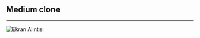 ## Medium clone
---
![Ekran Alıntısı](https://user-images.githubusercontent.com/91260944/145695564-8e3469fd-534b-4005-86a0-edca2a5844c4.PNG)

